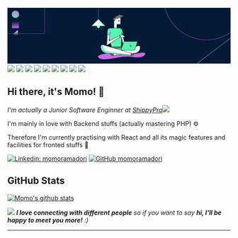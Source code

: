![momoramadori's banner](https://github.com/momoramadori/momoramadori/blob/master/images/1.png)
![](https://img.shields.io/badge/editor-VS%20Code-informational?style=flat&logo=Visual-Studio-Code&logoColor=white&color=59f4b2)
![](https://img.shields.io/badge/code-PHP-informational?style=flat&logo=PHP&logoColor=white&color=59f4b2)
![](https://img.shields.io/badge/DB-MySQL-informational?style=flat&logo=MySQL&logoColor=white&color=59f4b2)
![](https://img.shields.io/badge/code-JavaScript-informational?style=flat&logo=JavaScript&logoColor=white&color=59f4b2)
![](https://img.shields.io/badge/code-React-informational?style=flat&logo=React&logoColor=white&color=59f4b2)
![](https://img.shields.io/badge/library-jQuery-informational?style=flat&logo=jQuery&logoColor=white&color=59f4b2)
![](https://img.shields.io/badge/code-SASS-informational?style=flat&logo=Sass&logoColor=white&color=59f4b2)
![](https://img.shields.io/badge/framework-Bootstrap-informational?style=flat&logo=Bootstrap&logoColor=white&color=59f4b2)
![](https://img.shields.io/badge/framework-Laravel-informational?style=flat&logo=Laravel&logoColor=white&color=59f4b2)

## Hi there, it's Momo! 👋

<p><em>I'm actually a Junior Software Enginner at <a href="https://www.shippypro.com/">ShippyPro</a><img src="https://media.giphy.com/media/8crK6V3SrdR97sQC1i/giphy.gif" width="30">
</em></p>

I'm mainly in love with Backend stuffs (actually mastering PHP) ⚙️

Therefore I'm currently practising with React and all its magic features and  facilities for fronted stuffs 🚀  

[![Linkedin: momoramadori](https://img.shields.io/badge/momoramadori-blue?style=flat-square&logo=Linkedin&logoColor=white&link=https://www.linkedin.com/in/momoramadori/)](https://www.linkedin.com/in/momoramadori/)
[![GitHub momoramadori](https://img.shields.io/github/followers/momoramadori?label=follow&style=social)](https://github.com/momoramadori)

## GitHub Stats

[![Momo's github stats](https://github-readme-stats.vercel.app/api?username=momoramadori&show_icons=true&theme=nightowl)](https://github.com/momoramadori/github-readme-stats)

<img src="https://media.giphy.com/media/LnQjpWaON8nhr21vNW/giphy.gif" width="60"> <em><b>I love connecting with different people</b> so if you want to say <b>hi, I'll be happy to meet you more!</b> :)</em>

---


